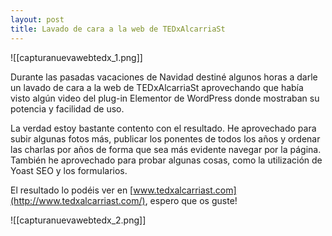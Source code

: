 ```yaml
---
layout: post
title: Lavado de cara a la web de TEDxAlcarriaSt
---
```


![[capturanuevawebtedx_1.png]]

Durante las pasadas vacaciones de Navidad destiné algunos horas a darle un lavado de cara a la web de TEDxAlcarriaSt aprovechando que había visto algún video del plug-in Elementor de WordPress donde mostraban su potencia y facilidad de uso.

La verdad estoy bastante contento con el resultado. He aprovechado para subir algunas fotos más, publicar los ponentes de todos los años y ordenar las charlas por años de forma que sea más evidente navegar por la página. También he aprovechado para probar algunas cosas, como la utilización de Yoast SEO y los formularios.

El resultado lo podéis ver en [www.tedxalcarriast.com](http://www.tedxalcarriast.com/), espero que os guste!

![[capturanuevawebtedx_2.png]]